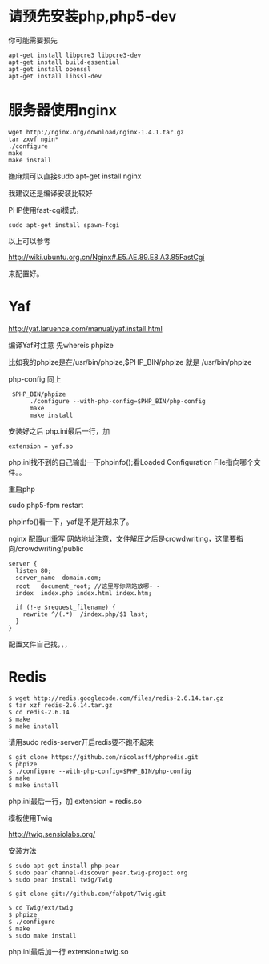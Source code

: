 请预先安装php,php5-dev
=====================


你可能需要预先

```
apt-get install libpcre3 libpcre3-dev
apt-get install build-essential
apt-get install openssl
apt-get install libssl-dev
```

服务器使用nginx
================

```
wget http://nginx.org/download/nginx-1.4.1.tar.gz
tar zxvf ngin*
./configure
make
make install
```

嫌麻烦可以直接sudo apt-get install nginx

我建议还是编译安装比较好

PHP使用fast-cgi模式，

```
sudo apt-get install spawn-fcgi
```

以上可以参考

http://wiki.ubuntu.org.cn/Nginx#.E5.AE.89.E8.A3.85FastCgi

来配置好。

Yaf
==============

http://yaf.laruence.com/manual/yaf.install.html

编译Yaf时注意
先whereis phpize

比如我的phpize是在/usr/bin/phpize,$PHP_BIN/phpize 就是 /usr/bin/phpize

php-config 同上


```
 $PHP_BIN/phpize
      ./configure --with-php-config=$PHP_BIN/php-config
      make
      make install
```

安装好之后
php.ini最后一行，加

```
extension = yaf.so
```


php.ini找不到的自己输出一下phpinfo();看Loaded Configuration File指向哪个文件。。


重启php

sudo php5-fpm restart

phpinfo()看一下，yaf是不是开起来了。

nginx 配置url重写
网站地址注意，文件解压之后是crowdwriting，这里要指向/crowdwriting/public

```
server {
  listen 80;
  server_name  domain.com;
  root   document_root;	//这里写你网站放哪- -
  index  index.php index.html index.htm;

  if (!-e $request_filename) {
    rewrite ^/(.*)  /index.php/$1 last;
  }
}
```

配置文件自己找，，，

Redis
======

```
$ wget http://redis.googlecode.com/files/redis-2.6.14.tar.gz
$ tar xzf redis-2.6.14.tar.gz
$ cd redis-2.6.14
$ make
$ make install
```

请用sudo redis-server开启redis要不跑不起来

```
$ git clone https://github.com/nicolasff/phpredis.git
$ phpize
$ ./configure --with-php-config=$PHP_BIN/php-config
$ make
$ make install
```

php.ini最后一行，加
extension = redis.so


模板使用Twig

http://twig.sensiolabs.org/

安装方法

```
$ sudo apt-get install php-pear
$ sudo pear channel-discover pear.twig-project.org
$ sudo pear install twig/Twig

$ git clone git://github.com/fabpot/Twig.git

$ cd Twig/ext/twig
$ phpize
$ ./configure
$ make
$ sudo make install
```

php.ini最后加一行
extension=twig.so

